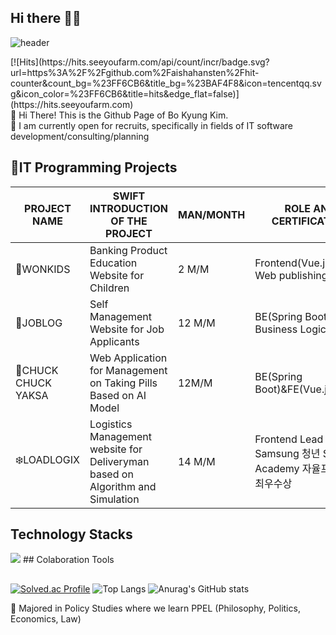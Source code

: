## Hi there 🎀👋
![header](https://capsule-render.vercel.app/api?type=waving&color=gradient&height=120&animation=fadeIn&section=footer&text=🚗🚘🚛&fontAlign=70)
<div>
  [![Hits](https://hits.seeyoufarm.com/api/count/incr/badge.svg?url=https%3A%2F%2Fgithub.com%2Faishahansten%2Fhit-counter&count_bg=%23FF6CB6&title_bg=%23BAF4F8&icon=tencentqq.svg&icon_color=%23FF6CB6&title=hits&edge_flat=false)](https://hits.seeyoufarm.com)
</div>
<div>
  🎀 Hi There! This is the Github Page of Bo Kyung Kim.  
</div>
<div>
  🎀 I am currently open for recruits, specifically in fields of IT software development/consulting/planning
</div>

## 🍯IT Programming Projects 
|PROJECT NAME|SWIFT INTRODUCTION OF THE PROJECT|MAN/MONTH|ROLE AND CERTIFICATION|
|---|---|---|---|
|🌸WONKIDS|Banking Product Education Website for Children|2 M/M|Frontend(Vue.js)&UIUX Web publishing|
|🎐JOBLOG|Self Management Website for Job Applicants|12 M/M|BE(Spring Boot) Business Logic|
|🍂CHUCK CHUCK YAKSA|Web Application for Management on Taking Pills Based on AI Model|12M/M|BE(Spring Boot)&FE(Vue.js)|
|❄️LOADLOGIX|Logistics Management website for Deliveryman based on Algorithm and Simulation|14 M/M|Frontend Lead / Samsung 청년 SW Academy 자율프로젝트 최우수상|

## Technology Stacks
<img src="https://img.shields.io/badge/react-20232a.svg?style=for-the-badge&logo=springboot&logoColor=#6DB33F" />
## Colaboration Tools

## 
[![Solved.ac Profile](http://mazassumnida.wtf/api/v2/generate_badge?boj=aishahansten)](https://solved.ac/aishahansten/)
![Top Langs](https://github-readme-stats.vercel.app/api/top-langs/?username=aishahansten&layout=compact)
![Anurag's GitHub stats](https://github-readme-stats.vercel.app/api?username=aishahansten&show_icons=true&theme=radical)
<div>
  🎀 Majored in Policy Studies where we learn PPEL (Philosophy, Politics, Economics, Law) 
</div>
<!--
**aishahansten/aishahansten** is a ✨ _special_ ✨ repository because its `README.md` (this file) appears on your GitHub profile.

Here are some ideas to get you started:

- 🔭 I’m currently working on ...
- 🌱 I’m currently learning ...
- 👯 I’m looking to collaborate on ...
- 🤔 I’m looking for help with ...
- 💬 Ask me about ...
- 📫 How to reach me: ...
- 😄 Pronouns: ...
- ⚡ Fun fact: ...
-->
